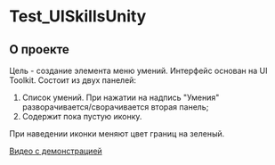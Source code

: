 # Test_UISkillsUnity

## О проекте
Цель - создание элемента меню умений.
Интерфейс основан на UI Toolkit. Состоит из двух панелей:  
1. Список умений. При нажатии на надпись "Умения" разворачивается/сворачивается вторая панель;
2. Содержит пока пустую иконку.

При наведении иконки меняют цвет границ на зеленый.

[Видео с демонстрацией](https://youtu.be/BAV7MqCrnwI)